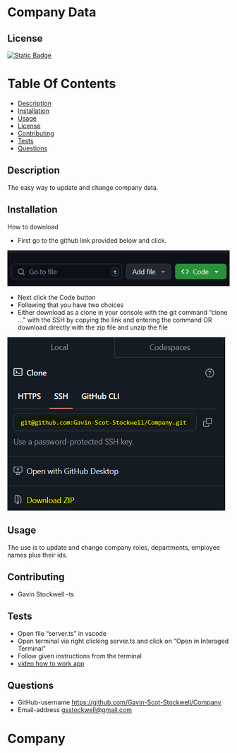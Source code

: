 
# Company Data

## License
[![Static Badge](https://img.shields.io/badge/License-Mit_License-name?style=flat&logo=%23512BD4&logoColor=%2300bfff&labelColor=%23add8e6&color=%2300bfff)](https://mit-license.org/)


# Table Of Contents
* [Description](#description)
* [Installation](#installation)
* [Usage](#usage)
* [License](#license)
* [Contributing](#contributing)
* [Tests](#tests)
* [Questions](#questions)


## Description
The easy way to update and change company data.

## Installation
How to download
* First go to the github link provided below and click.

![image one showing how to click on green code button](./imgHere/green.PNG)
* Next click the Code button
* Following that you have two choices
* Either download as a clone in your console with the git command “clone …” with the SSH by copying the link and entering the command OR download directly with the zip file and unzip the file

![How to download each](./imgHere/zip.PNG)


## Usage
The use is to update and change company roles, departments, employee names plus their ids.




## Contributing
* Gavin Stockwell -ts


## Tests
* Open file “server.ts” in vscode
* Open terminal via right clicking server.ts and click on “Open in Interaged Terminal”
* Follow given instructions from the terminal
* [video how to work app](https://youtu.be/XmuNgnl5d2k)

## Questions
* GitHub-username https://github.com/Gavin-Scot-Stockwell/Company
* Email-address gsstockwell@gmail.com


# Company
